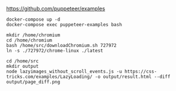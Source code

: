 https://github.com/puppeteer/examples

```shell
docker-compose up -d
docker-compose exec puppeteer-examples bash
```

```shell
mkdir /home/chromium
cd /home/chromium
bash /home/src/downloadChromium.sh 727972
ln -s ./727972/chrome-linux ./latest

cd /home/src
mkdir output
node lazyimages_without_scroll_events.js -u https://css-tricks.com/examples/LazyLoading/ -o output/result.html --diff output/page_diff.png
```
